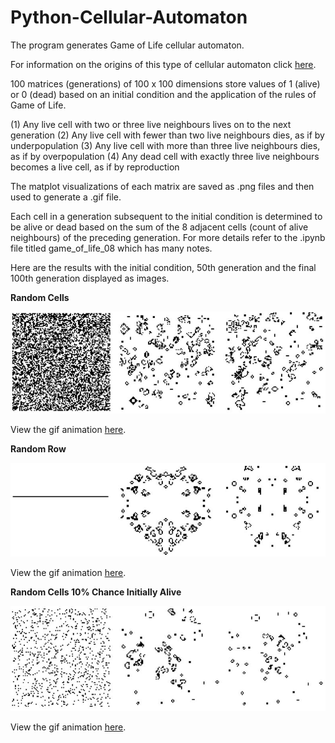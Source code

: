 # Python-Cellular-Automaton

The program generates Game of Life cellular automaton.

For information on the origins of this type of cellular automaton click [here](https://en.wikipedia.org/wiki/Conway%27s_Game_of_Life).

100 matrices (generations) of 100 x 100 dimensions store values of 1 (alive) or 0 (dead) based on an initial condition and the application of the rules of Game of Life. 

(1) Any live cell with two or three live neighbours lives on to the next generation
(2) Any live cell with fewer than two live neighbours dies, as if by underpopulation
(3) Any live cell with more than three live neighbours dies, as if by overpopulation
(4) Any dead cell with exactly three live neighbours becomes a live cell, as if by reproduction

The matplot visualizations of each matrix are saved as .png files and then used to generate a .gif file.

Each cell in a generation subsequent to the initial condition is determined to be alive or dead based on the sum of the 8 adjacent cells (count of alive neighbours) of the preceding generation. For more details refer to the .ipynb file titled game_of_life_08 which has many notes. 

Here are the results with the initial condition, 50th generation and the final 100th generation displayed as images. 

**Random Cells**

![alt text](https://github.com/aaronmkwong/Python-Cellular-Automaton/blob/main/Images/Test01_RandomCells.JPG)

View the gif animation [here](https://github.com/aaronmkwong/Python-Cellular-Automaton/blob/main/GIFs/game_of_life_01.gif).

**Random Row**

![alt text](https://github.com/aaronmkwong/Python-Cellular-Automaton/blob/main/Images/Test02_RandomRow.JPG)

View the gif animation [here](https://github.com/aaronmkwong/Python-Cellular-Automaton/blob/main/GIFs/game_of_life_02.gif).

**Random Cells 10% Chance Initially Alive**

![alt text](https://github.com/aaronmkwong/Python-Cellular-Automaton/blob/main/Images/Test03_RandomCells10%.JPG)

View the gif animation [here](https://github.com/aaronmkwong/Python-Cellular-Automaton/blob/main/GIFs/game_of_life_03.gif).
